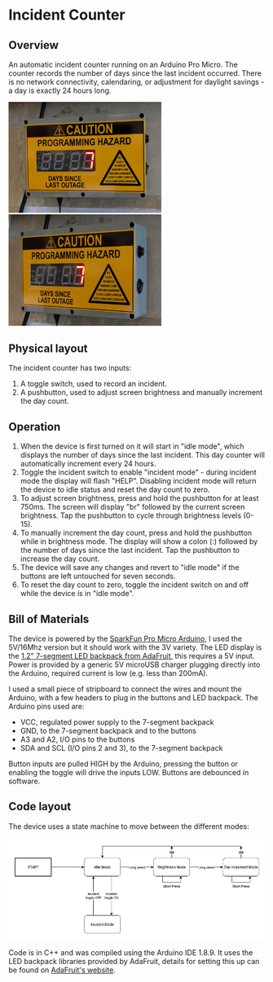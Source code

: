 # Incident Counter

## Overview

An automatic incident counter running on an Arduino Pro Micro. The counter records the number of days since the last incident occurred. There is no network connectivity, calendaring, or adjustment for daylight savings - a day is exactly 24 hours long.

<img alt="image of the counter" src="https://raw.githubusercontent.com/dsarratt/incidentcounter/master/images/01.jpg" width="300px"> <img alt="image of the counter" src="https://raw.githubusercontent.com/dsarratt/incidentcounter/master/images/02.jpg" width="300px">

## Physical layout

The incident counter has two inputs:

1. A toggle switch, used to record an incident.
2. A pushbutton, used to adjust screen brightness and manually increment the day count.

## Operation

1. When the device is first turned on it will start in "idle mode", which displays the number of days since the last incident. This day counter will automatically increment every 24 hours.
1. Toggle the incident switch to enable "incident mode" - during incident mode the display will flash "HELP". Disabling incident mode will return the device to idle status and reset the day count to zero.
1. To adjust screen brightness, press and hold the pushbutton for at least 750ms. The screen will display "br" followed by the current screen brightness. Tap the pushbutton to cycle through brightness levels (0-15).
1. To manually increment the day count, press and hold the pushbutton while in brightness mode. The display will show a colon (:) followed by the number of days since the last incident. Tap the pushbutton to increase the day count.
1. The device will save any changes and revert to "idle mode" if the buttons are left untouched for seven seconds.
1. To reset the day count to zero, toggle the incident switch on and off while the device is in "idle mode".

## Bill of Materials

The device is powered by the [SparkFun Pro Micro Arduino](https://www.sparkfun.com/products/12640), I used the 5V/16Mhz version but it should work with the 3V variety. The LED display is the [1.2" 7-segment LED backpack from AdaFruit](https://learn.adafruit.com/adafruit-led-backpack/1-2-inch-7-segment-backpack), this requires a 5V input. Power is provided by a generic 5V microUSB charger plugging directly into the Arduino, required current is low (e.g. less than 200mA).

I used a small piece of stripboard to connect the wires and mount the Arduino, with a few headers to plug in the buttons and LED backpack. The Arduino pins used are:

* VCC, regulated power supply to the 7-segment backpack
* GND, to the 7-segment backpack and to the buttons
* A3 and A2, I/O pins to the buttons
* SDA and SCL (I/O pins 2 and 3), to the 7-segment backpack

Button inputs are pulled HIGH by the Arduino, pressing the button or enabling the toggle will drive the inputs LOW. Buttons are debounced in software.

## Code layout

The device uses a state machine to move between the different modes:

![State Machine Diagram](/images/State%20Machine.png)

Code is in C++ and was compiled using the Arduino IDE 1.8.9. It uses the LED backpack libraries provided by AdaFruit, details for setting this up can be found on [AdaFruit's website](https://learn.adafruit.com/adafruit-led-backpack/1-2-inch-7-segment-backpack-arduino-wiring-and-setup).
